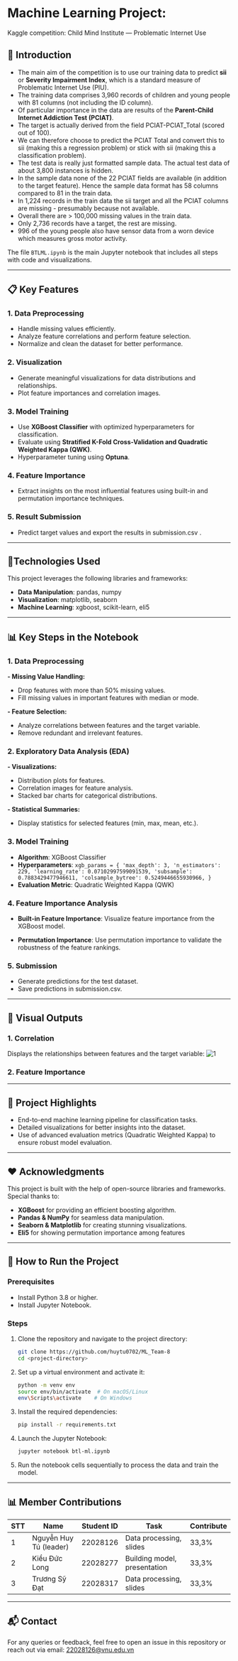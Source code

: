 # Machine Learning Project:
Kaggle competition: Child Mind Institute — Problematic Internet Use

## 📘 Introduction
* The main aim of the competition is to use our training data to predict **sii** or **Severity Impairment Index**, which is a standard measure of Problematic Internet Use (PIU).
* The training data comprises 3,960 records of children and young people with 81 columns (not including the ID column).
* Of particular importance in the data are results of the **Parent-Child Internet Addiction Test (PCIAT)**.
* The target is actually derived from the field PCIAT-PCIAT_Total (scored out of 100).
* We can therefore choose to predict the PCIAT Total and convert this to sii (making this a regression problem) or stick with sii (making this a classification problem).
* The test data is really just formatted sample data. The actual test data of about 3,800 instances is hidden.
* In the sample data none of the 22 PCIAT fields are available (in addition to the target feature). Hence the sample data format has 58 columns compared to 81 in the train data.
* In 1,224 records in the train data the sii target and all the PCIAT columns are missing - presumably because not available.
* Overall there are > 100,000 missing values in the train data.
* Only 2,736 records have a target, the rest are missing.
* 996 of the young people also have sensor data from a worn device which measures gross motor activity.

The file `BTLML.ipynb` is the main Jupyter notebook that includes all steps with code and visualizations.

---

## 📋 Key Features
### 1. Data Preprocessing

* Handle missing values efficiently.
* Analyze feature correlations and perform feature selection.
* Normalize and clean the dataset for better performance.  
### 2. Visualization

* Generate meaningful visualizations for data distributions and relationships.
* Plot feature importances and correlation images.
### 3. Model Training  

* Use **XGBoost Classifier** with optimized hyperparameters for classification.
* Evaluate using **Stratified K-Fold Cross-Validation and Quadratic Weighted Kappa (QWK)**.
* Hyperparameter tuning using **Optuna**.
### 4. Feature Importance 

* Extract insights on the most influential features using built-in and permutation importance techniques.
### 5. Result Submission

* Predict target values and export the results in  submission.csv .

---
## 🔧Technologies Used
This project leverages the following libraries and frameworks:  

* **Data Manipulation**: pandas, numpy
* **Visualization**: matplotlib, seaborn
* **Machine Learning**: xgboost, scikit-learn, eli5

---

## 📊 Key Steps in the Notebook
### 1. Data Preprocessing
**- Missing Value Handling:**

  - Drop features with more than 50% missing values.
  - Fill missing values in important features with median or mode.
    
**- Feature Selection:**

  - Analyze correlations between features and the target variable.
  - Remove redundant and irrelevant features.
### 2. Exploratory Data Analysis (EDA)
**- Visualizations:**

  - Distribution plots for features.
  - Correlation images for feature analysis.
  - Stacked bar charts for categorical distributions.

**- Statistical Summaries:**

  - Display statistics for selected features (min, max, mean, etc.).
### 3. Model Training
* **Algorithm**: XGBoost Classifier
* **Hyperparameters**:
`xgb_params = {
    'max_depth': 3,
    'n_estimators': 229,
    'learning_rate': 0.07102997599091539,
    'subsample': 0.7883429477946611,
    'colsample_bytree': 0.5249446655930966,
}`
* **Evaluation Metric**: Quadratic Weighted Kappa (QWK)
### 4. Feature Importance Analysis
* **Built-in Feature Importance**: Visualize feature importance from the XGBoost model.

* **Permutation Importance**: Use permutation importance to validate the robustness of the feature rankings.

### 5. Submission
* Generate predictions for the test dataset.
* Save predictions in submission.csv.

--- 

## 🎨 Visual Outputs
### 1. Correlation
Displays the relationships between features and the target variable:
![1](https://github.com/user-attachments/assets/e96f1dca-3fe7-45f8-bb29-18ad45cfba36)

### 2. Feature Importance


---
## 📌 Project Highlights
* End-to-end machine learning pipeline for classification tasks.
* Detailed visualizations for better insights into the dataset.
* Use of advanced evaluation metrics (Quadratic Weighted Kappa) to ensure robust model evaluation.

---
## ❤️ Acknowledgments  
This project is built with the help of open-source libraries and frameworks. Special thanks to:

* **XGBoost** for providing an efficient boosting algorithm.
* **Pandas & NumPy** for seamless data manipulation.
* **Seaborn & Matplotlib** for creating stunning visualizations.
* **Eli5** for showing permutation importance among features

---

## 🚀 How to Run the Project
### Prerequisites
* Install Python 3.8 or higher.
* Install Jupyter Notebook.

### Steps
1. Clone the repository and navigate to the project directory:

   ```bash
   git clone https://github.com/huytu0702/ML_Team-8
   cd <project-directory>
   ```

2. Set up a virtual environment and activate it:

   ```bash
   python -m venv env
   source env/bin/activate  # On macOS/Linux
   env\Scripts\activate    # On Windows
   ```

3. Install the required dependencies:

   ```bash
   pip install -r requirements.txt
   ```

4. Launch the Jupyter Notebook:

   ```bash
   jupyter notebook btl-ml.ipynb
   ```

5. Run the notebook cells sequentially to process the data and train the model.

---
## 📊 Member Contributions
| STT  | Name |  Student ID | Task | Contribute |
| ------------- | ------------- | ------------- | ------------- | ------------- |
| 1  | Nguyễn Huy Tú (leader)  | 22028126  | Data processing, slides  | 33,3%  |
| 2  | Kiều Đức Long  | 22028277  | Building model, presentation  | 33,3%  |
| 3  | Trương Sỹ Đạt  | 22028317  | Data processing, slides  | 33,3%  |

---
## 📬 Contact
For any queries or feedback, feel free to open an issue in this repository or reach out via email: 22028126@vnu.edu.vn




